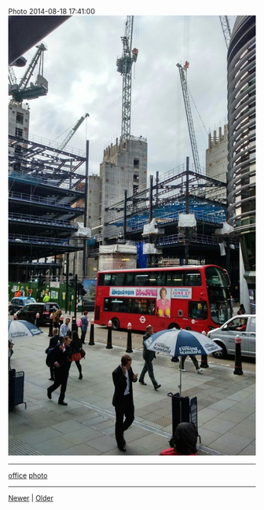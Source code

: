 <!--
title: Photo 2014-08-18 17
date: 2020-06-28T14:43:49.708Z
tags: office, photo
-->


Photo 2014-08-18 17:41:00
![](95111041717-0.jpg)

<!--BOTTOM-POST-NAVIGATION-->
---

[office](tag-office.md) [photo](tag-photo.md)

---

[Newer](94988630652.md) | [Older](95262601587.md)